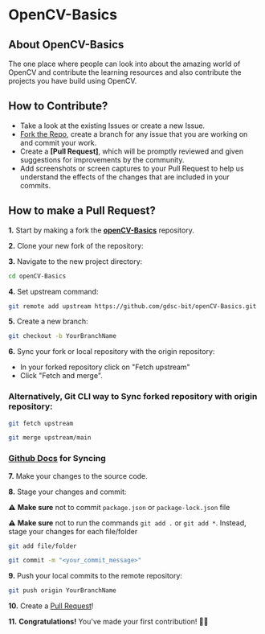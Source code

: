 # OpenCV-Basics
##  About OpenCV-Basics

The one place where people can look into about the amazing world of OpenCV and contribute the learning resources and also contribute the projects you have build using OpenCV.
  
## How to Contribute?

- Take a look at the existing Issues or create a new Issue.
- [Fork the Repo](https://github.com/gdsc-bit/openCV-Basics/fork), create a branch for any issue that you are working on and commit your work.
- Create a **[Pull Request]**, which will be promptly reviewed and given suggestions for improvements by the community.
- Add screenshots or screen captures to your Pull Request to help us understand the effects of the changes that are included in your commits.

## How to make a Pull Request?

**1.** Start by making a fork the [**openCV-Basics**](https://github.com/gdsc-bit/openCV-Bascis.git) repository. 

**2.** Clone your new fork of the repository:

**3.** Navigate to the new project directory:

```bash
cd openCV-Basics
```

**4.** Set upstream command:

```bash
git remote add upstream https://github.com/gdsc-bit/openCV-Basics.git
```

**5.** Create a new branch:

```bash
git checkout -b YourBranchName
```

**6.** Sync your fork or local repository with the origin repository:

- In your forked repository click on "Fetch upstream"
- Click "Fetch and merge".

### Alternatively, Git CLI way to Sync forked repository with origin repository:

```bash
git fetch upstream
```

```bash
git merge upstream/main
```

### [Github Docs](https://docs.github.com/en/github/collaborating-with-pull-requests/addressing-merge-conflicts/resolving-a-merge-conflict-on-github) for Syncing

**7.** Make your changes to the source code.

**8.** Stage your changes and commit:

⚠️ **Make sure** not to commit `package.json` or `package-lock.json` file

⚠️ **Make sure** not to run the commands ```git add .``` or ```git add *```. Instead, stage your changes for each file/folder

```bash
git add file/folder
```

```bash
git commit -m "<your_commit_message>"
```

**9.** Push your local commits to the remote repository:

```bash
git push origin YourBranchName
```

**10.** Create a [Pull Request](https://help.github.com/en/github/collaborating-with-issues-and-pull-requests/creating-a-pull-request)!

**11.** **Congratulations!** You've made your first contribution! 🙌🏼

